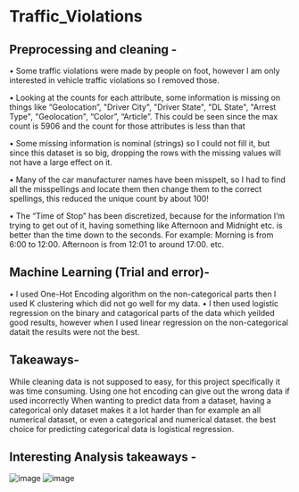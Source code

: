 # Traffic_Violations
## Preprocessing and cleaning - <br>
• Some traffic violations were made by people on foot, however I am only interested in vehicle traffic violations so I removed those. 

• Looking at the counts for each attribute, some information is missing on things like “Geolocation”, "Driver City", "Driver State", "DL State", "Arrest Type", "Geolocation", “Color”, “Article”. This could be seen since the max count is 5906 and the count for those attributes is less than that

• Some missing information is nominal (strings) so I could not fill it, but since this dataset is so big, dropping the rows with the missing values will not have a large effect on it.

• Many of the car manufacturer names have been misspelt, so I had to find all the misspellings and locate them then change them to the correct spellings, this reduced the unique count by about 100!

• The “Time of Stop” has been discretized, because for the information I’m trying to get out of it, having something like Afternoon and Midnight etc. is better than the time down to the seconds. For example: Morning is from 6:00 to 12:00. Afternoon is from 12:01 to around 17:00. etc.

## Machine Learning (Trial and error)-
• I used One-Hot Encoding algorithm on the non-categorical parts then I used K clustering which did not go well for my data.
• I then used logistic regression on the binary and catagorical parts of the data which yeilded good results, however when I used linear regression on the non-categorical datait the results were not the best. 

## Takeaways-
While cleaning data is not supposed to easy, for this project specifically it was time consuming.
Using one hot encoding can give out the wrong data if used incorrectly
When wanting to predict data from a dataset, having a categorical only dataset makes it a lot harder than for example an all numerical dataset, or even a categorical and numerical dataset.
the best choice for predicting categorical data is logistical regression.

## Interesting Analysis takeaways - 
![image](https://user-images.githubusercontent.com/64828238/151828350-b7a55b89-ef34-4955-82d2-b861a9607052.png)
![image](https://user-images.githubusercontent.com/64828238/151828457-4b196ffa-5a88-4448-b69b-8f911cdbaac8.png)


